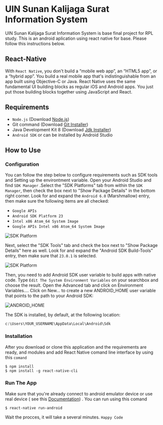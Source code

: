 # UIN Sunan Kalijaga Surat Information System  

UIN Sunan Kalijaga Surat Information System is base final project for RPL study. This is an android aplication using react native for base. Please follow this instructions below.

## React-Native
With `React Native`, you don't build a “mobile web app”, an “HTML5 app”, or a “hybrid app”. You build a real mobile app that's indistinguishable from an app built using Objective-C or Java. React Native uses the same fundamental UI building blocks as regular iOS and Android apps. You just put those building blocks together using JavaScript and React.

## Requirements

* `Node.js` (Download [Node.js](https://nodejs.org/en/download/))
* Git command (Download [Git Installer](https://git-scm.com/downloads))
* Java Development Kit 8 (Download [Jdk Installer](http://www.oracle.com/technetwork/java/javase/downloads/jdk8-downloads-2133151.html))
* `Android SDK` or can be installed by Android Studio

## How to Use

### Configuration

You can follow the step below to configure requirements such as SDK tools and Setting up the environtment variable. Open your Android Studio and find `SDK Manager` .Select the "SDK Platforms" tab from within the `SDK Manager`, then check the box next to "Show Package Details" in the bottom right corner. Look for and expand the `Android 6.0` (Marshmallow) entry, then make sure the following items are all checked:

* `Google APIs`
* `Android SDK Platform 23`
* `Intel x86 Atom_64 System Image`
* `Google APIs Intel x86 Atom_64 System Image`

![SDK Platform](https://facebook.github.io/react-native/img/AndroidSDKManagerWindows.png)

Next, select the "SDK Tools" tab and check the box next to "Show Package Details" here as well. Look for and expand the "Android SDK Build-Tools" entry, then make sure that `23.0.1` is selected.

![SDK Platform](https://facebook.github.io/react-native/img/AndroidSDKManagerSDKToolsWindows.png)

Then, you need to add Android SDK user variable to build apps with native code. Type `Edit The System Environment Variables` on your searchbox and choose the result. Open the Advanced tab and click on Environment Variables.... Click on New... to create a new ANDROID_HOME user variable that points to the path to your Android SDK:

![ANDROID_HOME](https://facebook.github.io/react-native/img/AndroidEnvironmentVariableANDROID_HOME.png)

The SDK is installed, by default, at the following location:
```
c:\Users\YOUR_USERNAME\AppData\Local\Android\Sdk
``` 

### Installation

After you download or clone this application and the requirements are ready, and modules and add React Native comand line interface by using this `comand`  

```
$ npm install
$ npm install -g react-native-cli
```

### Run The App

Make sure that you're already connect to android emulator device or use real device ( see this [Documentation](https://facebook.github.io/react-native/docs/running-on-device.html)) . You can run using this comand 

```
$ react-native run-android
```

Wait the procces, it will take a several minutes. `Happy Code`